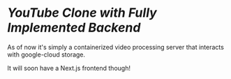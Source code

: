 # _YouTube Clone with Fully Implemented Backend_

As of now it's simply a containerized video processing server that interacts
with google-cloud storage.

It will soon have a Next.js frontend though!

